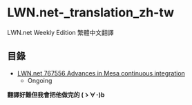 # LWN.net-_translation_zh-tw
LWN.net Weekly Edition 繁體中文翻譯

## 目錄
* [LWN.net 767556 Advances in Mesa continuous integration](https://github.com/RanceJen/LWN.net-_translation_zh-tw/blob/master/LWN_767556.md)
  * Ongoing

**翻譯好難但我會把他做完的 (ゝ∀･)b**
